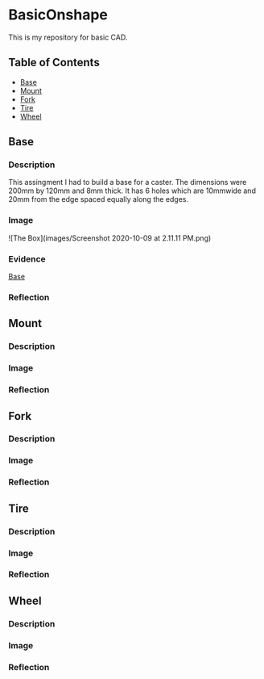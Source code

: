 # BasicOnshape
This is my repository for basic CAD.

## Table of Contents 
* [Base](#Base)
* [Mount](#Fork)
* [Fork](#Fork) 
* [Tire](#Tire)
* [Wheel](#Wheel)



## Base 

### Description 
This assingment I had to build a base for a caster. The dimensions were 200mm by 120mm and 8mm thick. It has 6 holes which are 10mmwide and 20mm from the edge spaced equally along the edges.
### Image 
![The Box](images/Screenshot 2020-10-09 at 2.11.11 PM.png)

### Evidence 
[Base](https://cvilleschools.onshape.com/documents/b08f00f1ce583137b1b9e5b0/w/5e42dc8ca2b568cac2af11da/e/3602bdf8b3430cb29f84bb1f)

### Reflection 

## Mount
### Description 
### Image
### Reflection 

## Fork 
### Description 
### Image
### Reflection 

## Tire
### Description 
### Image
### Reflection 

## Wheel
### Description 
### Image
### Reflection 

